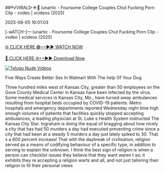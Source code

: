 ##®️√VIRAL▷☀️👄    lunartic - Foursome College Couples Chut Fucking Porn Clip - xvdeo &#124; xcideos (2025)

2025-08-05 16:01:03



[-wATCH-]—    lunartic - Foursome College Couples Chut Fucking Porn Clip - xvdeo &#124; xcideos (2025)

[🌐 CLICK HERE 🟢==►► WATCH NOW](https://www.youtucams.com/tracking/githubcom)

[🔴 CLICK HERE 🌐==►► Download Now](https://www.youtucams.com/tracking/githubcom)

[![Telugu Nude Videos](https://i.imgur.com/dJHk4Zq.gif)](https://www.youtucams.com/tracking/githubcom)



Five Ways Create Better Sex In Walmart With The help Of Your Dog

Three hundred miles west of Kansas City, greater than 50 employees on the Gove County Medical Center in Kansas have been infected by the virus. Some medical services in Kansas City, Mo., have turned away ambulances resulting from hospital beds occupied by COVID-19 patients. Metro hospitals and emergency departments reported Wednesday night time high enough volumes of patients that facilities quickly stopped accepting ambulances, a leading physician at St. Luke s Health System instructed The Kansas City Star. Ingraham is doing the equal of bragging about how nicely a city that has had 50 murders a day had executed preventing crime since a city that had been at a steady 5 murders a day just lately spiked to 30. That s a 600 percent increase! That with the daybreak of civilisation, religion served as a means of codifying behaviour of a specific type, in addition to serving to explain the unknown. I think the best sign of religion is when a person can checklist issues they believe that they want weren t so; it exhibits they re accepting a religion warts and all, and not just tailoring their religion to fit their personal views